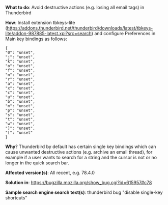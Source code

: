 **What to do**: Avoid destructive actions (e.g. losing all email tags) in Thunderbird

**How**:
  Install extension tbkeys-lite (https://addons.thunderbird.net/thunderbird/downloads/latest/tbkeys-lite/addon-987885-latest.xpi?src=search)
  and configure Preferences in Main key bindings as follows:
```
{
"0": "unset",
"j": "unset",
"k": "unset",
"o": "unset",
"f": "unset",
"n": "unset",
"r": "unset",
"a": "unset",
"x": "unset",
"c": "unset",
"u": "unset",
"b": "unset",
"m": "unset",
"p": "unset",
"s": "unset",
"t": "unset",
"w": "unset",
"]": "unset",
"[": "unset"
}
```

**Why**?
  Thunderbird by default has certain single key bindings which can cause unwanted destructive actions
  (e.g. archive an email thread), for example if a user wants to search for a string and the cursor
  is not or no longer in the quick search bar.

**Affected version(s)**:
  All recent, e.g. 78.4.0

**Solution in**:
  https://bugzilla.mozilla.org/show_bug.cgi?id=615957#c78

**Sample search engine search text(s)**:
  thunderbird bug "disable single-key shortcuts"
